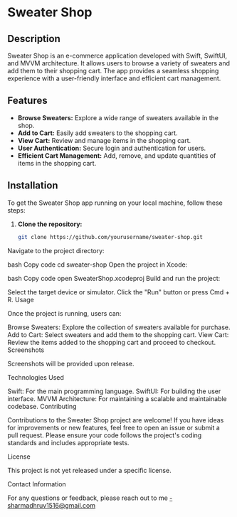 # Sweater Shop

## Description

Sweater Shop is an e-commerce application developed with Swift, SwiftUI, and MVVM architecture. It allows users to browse a variety of sweaters and add them to their shopping cart. The app provides a seamless shopping experience with a user-friendly interface and efficient cart management.

## Features

- **Browse Sweaters:** Explore a wide range of sweaters available in the shop.
- **Add to Cart:** Easily add sweaters to the shopping cart.
- **View Cart:** Review and manage items in the shopping cart.
- **User Authentication:** Secure login and authentication for users.
- **Efficient Cart Management:** Add, remove, and update quantities of items in the shopping cart.

## Installation

To get the Sweater Shop app running on your local machine, follow these steps:

1. **Clone the repository:**
   ```bash
   git clone https://github.com/yourusername/sweater-shop.git
Navigate to the project directory:

bash
Copy code
cd sweater-shop
Open the project in Xcode:

bash
Copy code
open SweaterShop.xcodeproj
Build and run the project:

Select the target device or simulator.
Click the "Run" button or press Cmd + R.
Usage

Once the project is running, users can:

Browse Sweaters: Explore the collection of sweaters available for purchase.
Add to Cart: Select sweaters and add them to the shopping cart.
View Cart: Review the items added to the shopping cart and proceed to checkout.
Screenshots

Screenshots will be provided upon release.

Technologies Used

Swift: For the main programming language.
SwiftUI: For building the user interface.
MVVM Architecture: For maintaining a scalable and maintainable codebase.
Contributing

Contributions to the Sweater Shop project are welcome! If you have ideas for improvements or new features, feel free to open an issue or submit a pull request. Please ensure your code follows the project's coding standards and includes appropriate tests.

License

This project is not yet released under a specific license.

Contact Information

For any questions or feedback, please reach out to me -sharmadhruv1516@gmail.com





